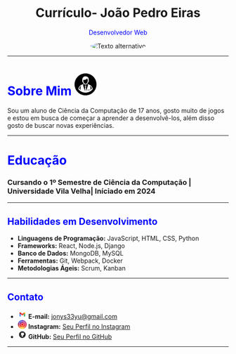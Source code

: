 <div align="center">
  <h1>Currículo- João Pedro Eiras</h1>
</div>

<p align="center">
  <span style="color: blue;">Desenvolvedor Web</span>
</p>

<div align="center">
  <img src="https://github.com/ljonys/Curriculo/assets/161311108/b5742d28-5336-4731-8344-a8d1971566d2" alt="Texto alternativo" style="border-radius: 50%; width: 180px; height: 180px;" />
</div>


---

 # <span style="color: blue;">Sobre Mim</span> <img src="user-on-round-button_icon-icons.com_68280.png" alt="Texto alternativo" width="50" height="50" />



Sou um aluno de Ciência da Computação de 17 anos, gosto muito de jogos e estou em busca de começar a aprender a desenvolvê-los, além disso gosto de buscar novas experiências.

---

# <span style="color: blue;">Educação</span>

### Cursando o 1º Semestre de Ciência da Computação | Universidade Vila Velha| Iníciado em 2024

---

## <span style="color: blue;">Habilidades em Desenvolvimento</span>

- **Linguagens de Programação:** JavaScript, HTML, CSS, Python
- **Frameworks:** React, Node.js, Django
- **Banco de Dados:** MongoDB, MySQL
- **Ferramentas:** Git, Webpack, Docker
- **Metodologias Ágeis:** Scrum, Kanban

---

## <span style="color: blue;">Contato</span>

- <img src="vecteezy_gmail-png-icone_16716465.png" alt="Texto alternativo" width="20" height="20" /> **E-mail:** jonys33yu@gmail.com
- <img src="vecteezy_instagram-icon-logo-png_17743717.png" alt="Texto alternativo" width="20" height="20" /> **Instagram:** [Seu Perfil no Instagram](https://www.instagram.com/joaopedroeirass/)
- <img src="kisspng-computer-icons-logo-portable-network-graphics-clip-icons-for-free-iconza-circle-social-5b7fe46b4ec817.2080142615351082033227.png" alt="Texto alternativo" width="20" height="20" /> **GitHub:** [Seu Perfil no GitHub](https://github.com/ljonys)

---
